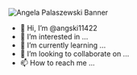 ![Angela Palaszewski Banner](https://github.com/angski11422/angski11422/assets/126219560/eb00f1cf-1eb2-493a-883f-2882c999f45f)


- 👋 Hi, I’m @angski11422
- 👀 I’m interested in ...
- 🌱 I’m currently learning ...
- 💞️ I’m looking to collaborate on ...
- 📫 How to reach me ...


